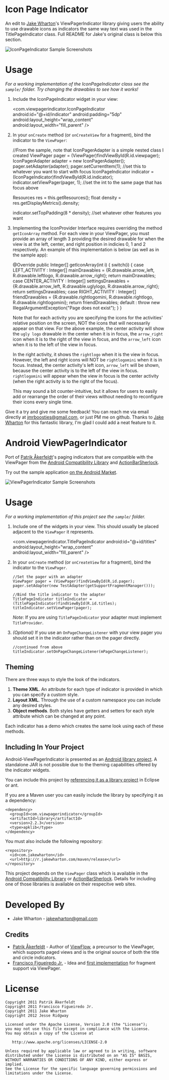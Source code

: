 Icon Page Indicator
===================

An edit to [Jake Wharton][11]'s ViewPagerIndicator library giving users the ability to 
use drawable icons as indicators the same way text was used in the 
TitlePageIndicator class. Full README for Jake's original class is below this section.

![IconPageIndicator Sample Screenshots][12]



Usage
=====

*For a working implementation of the IconPageIndicator class see the `sample/`
folder. Try changing the drawables to see how it works!*

  1. Include the IconPageIndicator widget in your view:

		<com.viewpagerindicator.IconPageIndicator
			android:id="@+id/indicator"
			android:padding="5dp"
			android:layout_height="wrap_content"
			android:layout_width="fill_parent" />
  
  2. In your `onCreate` method (or `onCreateView` for a fragment), bind the
     indicator to the `ViewPager`:
	 
		//From the sample, note that IconPagerAdapter is a simple nested class I created
		ViewPager pager = (ViewPager)findViewById(R.id.viewpager);
		IconPagerAdapter adapter = new IconPagerAdapter();
		pager.setAdapter(adapter);
		pager.setCurrentItem(1); //set this to whatever you want to start with focus
		IconPageIndicator indicator = (IconPageIndicator)findViewById(R.id.indicator);
		indicator.setViewPager(pager, 1); //set the int to the same page that has focus above
		
		Resources res = this.getResources();
		float density = res.getDisplayMetrics().density;
		
		indicator.setTopPadding(8 * density);
		//set whatever other features you want

		
  3. Implementing the IconProvider Interface requires overriding the method `getIconArray` method.
	 For each view in your ViewPager, you must provide an array of length 3 providing the desired
	 drawable for when the view is at the left, center, and right position in indicies 0, 1 and 2 
	 respectively. An example of this implementation is below (as well as in the sample app):
		
		@Override
		public Integer[] getIconArray(int i) {
			switch(i) {
			case LEFT_ACTIVITY :
				Integer[] mainDrawables = 
				{R.drawable.arrow_left, R.drawable.leftlogo, R.drawable.arrow_right};
				return mainDrawables;
			case CENTER_ACTIVITY :
				Integer[] settingsDrawables = 
				{R.drawable.arrow_left, R.drawable.uglylogo, R.drawable.arrow_right};
				return settingsDrawables;
			case RIGHT_ACTIVITY :
				Integer[] friendDrawables = 
				{R.drawable.rightlogomini, R.drawable.rightlogo, R.drawable.rightlogomini};
				return friendDrawables;
			default :
				throw new IllegalArgumentException("Page does not exist");
			}
		}
  
	 Note that for each activity you are specifying the icons for the activities' relative position
	 on the screen, NOT the icons that will necessarily appear on that view. For the above example, 
	 the center activity will show the `ugly logo` drawable in the center when it is in focus,
	 the `arrow_right` icon when it is to the right of the view in focus, and the `arrow_left` icon
	 when it is to the left of the view in focus.
	 
	 In the right activity, it shows the `rightlogo` when it is the view in focus. However, the left
	 and right icons will NOT be `rightlogomini` when it is in focus. Instead, the center activity's
	 left icon, `arrow_left` will be shown, because the center activity is to the left of the view in
	 focus. `rightlogomini` will appear when the view in focus is the center activity (when the right 
	 activity is to the right of the focus).
	 
	 This may sound a bit counter-intuitive, but it allows for users to easily add or rearrange the 
	 order of their views without needing to reconfigure their icons every single time.
  
  
Give it a try and give me some feedback! You can reach me via email directly at jmrboosties@gmail.com, 
or just PM me on github. Thanks to [Jake Wharton][11] for this fantastic library, I'm glad I could add
a neat feature to it.
  
Android ViewPagerIndicator
==========================

Port of [Patrik Åkerfeldt][1]'s paging indicators that are compatible with the
ViewPager from the [Android Compatibility Library][2] and
[ActionBarSherlock][3].

Try out the sample application [on the Android Market][10].

![ViewPagerIndicator Sample Screenshots][9]




Usage
=====

*For a working implementation of this project see the `sample/` folder.*

  1. Include one of the widgets in your view. This should usually be placed
     adjacent to the `ViewPager` it represents.

        <com.viewpagerindicator.TitlePageIndicator
            android:id="@+id/titles"
            android:layout_height="wrap_content"
            android:layout_width="fill_parent" />

  2. In your `onCreate` method (or `onCreateView` for a fragment), bind the
     indicator to the `ViewPager`.

         //Set the pager with an adapter
         ViewPager pager = (ViewPager)findViewById(R.id.pager);
         pager.setAdapter(new TestAdapter(getSupportFragmentManager()));

         //Bind the title indicator to the adapter
         TitlePageIndicator titleIndicator = (TitlePageIndicator)findViewById(R.id.titles);
         titleIndicator.setViewPager(pager);

     *Note*: If you are using `TitlePageIndicator` your adapter must implement
     `TitleProvider`.

  3. *(Optional)* If you use an `OnPageChangeListener` with your view pager
     you should set it in the indicator rather than on the pager directly.

         //continued from above
         titleIndicator.setOnPageChangeListener(mPageChangeListener);


Theming
-------

There are three ways to style the look of the indicators.

 1. **Theme XML**. An attribute for each type of indicator is provided in which
    you can specify a custom style.
 2. **Layout XML**. Through the use of a custom namespace you can include any
    desired styles.
 3. **Object methods**. Both styles have getters and setters for each style
    attribute which can be changed at any point.

Each indicator has a demo which creates the same look using each of these
methods.


Including In Your Project
-------------------------

Android-ViewPagerIndicator is presented as an [Android library project][7]. A
standalone JAR is not possible due to the theming capabilities offered by the
indicator widgets.

You can include this project by [referencing it as a library project][8] in
Eclipse or ant.

If you are a Maven user you can easily include the library by specifying it as
a dependency:

    <dependency>
      <groupId>com.viewpagerindicator</groupId>
      <artifactId>library</artifactId>
      <version>2.2.3</version>
      <type>apklib</type>
    </dependency>

You must also include the following repository:

    <repository>
      <id>com.jakewharton</id>
      <url>http://r.jakewharton.com/maven/release</url>
    </repository>



This project depends on the `ViewPager` class which is available in the
[Android Compatibility Library][2] or [ActionBarSherlock][3]. Details for
including one of those libraries is available on their respecitve web sites.




Developed By
============

 * Jake Wharton - <jakewharton@gmail.com>


Credits
-------

 * [Patrik Åkerfeldt][1] - Author of [ViewFlow][4], a precursor to the ViewPager,
   which supports paged views and is the original source of both the title
   and circle indicators.
 * [Francisco Figueiredo Jr.][5] - Idea and [first implementation][6] for
   fragment support via ViewPager.




License
=======

    Copyright 2011 Patrik Åkerfeldt
    Copyright 2011 Francisco Figueiredo Jr.
    Copyright 2011 Jake Wharton
	Copyright 2012 Jesse Ridgway

    Licensed under the Apache License, Version 2.0 (the "License");
    you may not use this file except in compliance with the License.
    You may obtain a copy of the License at

       http://www.apache.org/licenses/LICENSE-2.0

    Unless required by applicable law or agreed to in writing, software
    distributed under the License is distributed on an "AS IS" BASIS,
    WITHOUT WARRANTIES OR CONDITIONS OF ANY KIND, either express or implied.
    See the License for the specific language governing permissions and
    limitations under the License.






 [1]: https://github.com/pakerfeldt
 [2]: http://developer.android.com/sdk/compatibility-library.html
 [3]: http://actionbarsherlock.com
 [4]: https://github.com/pakerfeldt/android-viewflow
 [5]: https://github.com/franciscojunior
 [6]: https://gist.github.com/1122947
 [7]: http://developer.android.com/guide/developing/projects/projects-eclipse.html
 [8]: http://developer.android.com/guide/developing/projects/projects-eclipse.html#ReferencingLibraryProject
 [9]: https://raw.github.com/JakeWharton/Android-ViewPagerIndicator/master/sample/screens.png
 [10]: https://market.android.com/details?id=com.viewpagerindicator.sample
 [11]: https://github.com/jakewharton/android-viewpagerindicator
 [12]: https://github.com/jmrboosties/Android-ViewPagerIndicator/raw/master/sample/iconscreens.png
